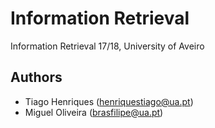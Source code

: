 # Information Retrieval 

Information Retrieval 17/18, University of Aveiro

## Authors

* Tiago Henriques (henriquestiago@ua.pt)
* Miguel Oliveira (brasfilipe@ua.pt)
